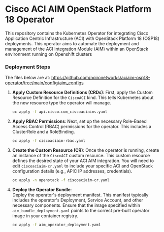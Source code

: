 # Cisco ACI AIM OpenStack Platform 18 Operator

This repository contains the Kubernetes Operator for integrating Cisco Application Centric Infrastructure (ACI) with OpenStack Platform 18 (OSP18) deployments. This operator aims to automate the deployment and management of the ACI Integration Module (AIM) within an OpenStack environment running on Openshift clusters

### Deployment Steps
The files below are at: https://github.com/noironetworks/aciaim-osp18-operator/tree/main/config/aim_configs

1.  **Apply Custom Resource Definitions (CRDs)**:
    First, apply the Custom Resource Definition for the `CiscoACI` kind. This tells Kubernetes about the new resource type the operator will manage.

    ```bash
    oc apply -f api.cisco.com_ciscoaciaims.yaml
    ```

2.  **Apply RBAC Permissions**:
    Next, set up the necessary Role-Based Access Control (RBAC) permissions for the operator. This includes a ClusterRole and a RoleBinding.

    ```bash
    oc apply -f ciscoaciaim-rbac.yaml
    ```

3.  **Create the Custom Resource (CR)**:
    Once the operator is running, create an instance of the `CiscoACI` custom resource. This custom resource defines the desired state of your ACI AIM integration. You will need to edit `ciscoaciaim-cr.yaml` to include your specific ACI and OpenStack configuration details (e.g., APIC IP addresses, credentials).

    ```bash
    oc apply -n openstack -f ciscoaciaim-cr.yaml
    ```

4.  **Deploy the Operator Bundle**:                                                
    Deploy the operator's deployment manifest. This manifest typically includes the operator's Deployment, Service Account, and other necessary components. Ensure that the image specified within `aim_bundle_deployment.yaml` points to the correct pre-built operator image in your container registry. 
                                                                                 
    ```bash                                                                        
    oc apply -f aim_operator_deployment.yaml                                         
    ```                                                                            
                                    
